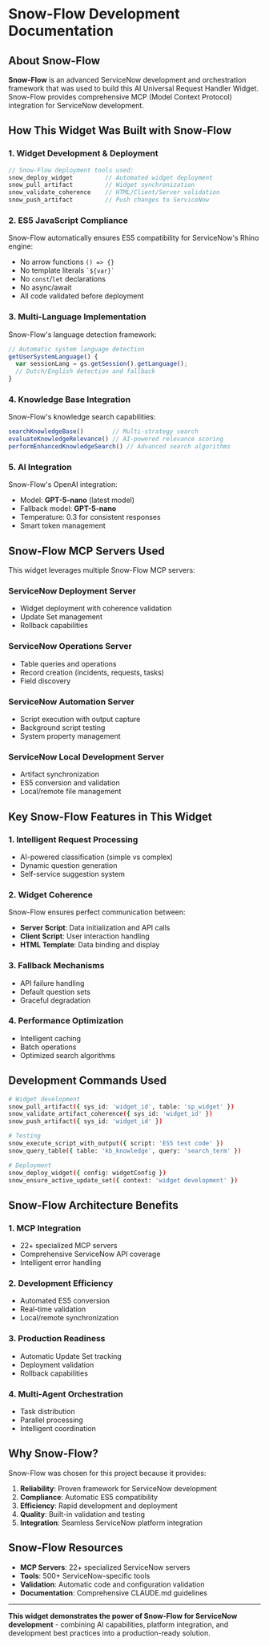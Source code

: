 # Snow-Flow Development Documentation

## About Snow-Flow

**Snow-Flow** is an advanced ServiceNow development and orchestration framework that was used to build this AI Universal Request Handler Widget. Snow-Flow provides comprehensive MCP (Model Context Protocol) integration for ServiceNow development.

## How This Widget Was Built with Snow-Flow

### 1. Widget Development & Deployment
```javascript
// Snow-Flow deployment tools used:
snow_deploy_widget         // Automated widget deployment
snow_pull_artifact         // Widget synchronization
snow_validate_coherence    // HTML/Client/Server validation
snow_push_artifact         // Push changes to ServiceNow
```

### 2. ES5 JavaScript Compliance
Snow-Flow automatically ensures ES5 compatibility for ServiceNow's Rhino engine:
- No arrow functions `() => {}`
- No template literals `` `${var}` ``
- No `const`/`let` declarations
- No async/await
- All code validated before deployment

### 3. Multi-Language Implementation
Snow-Flow's language detection framework:
```javascript
// Automatic system language detection
getUserSystemLanguage() {
  var sessionLang = gs.getSession().getLanguage();
  // Dutch/English detection and fallback
}
```

### 4. Knowledge Base Integration
Snow-Flow's knowledge search capabilities:
```javascript
searchKnowledgeBase()        // Multi-strategy search
evaluateKnowledgeRelevance() // AI-powered relevance scoring
performEnhancedKnowledgeSearch() // Advanced search algorithms
```

### 5. AI Integration
Snow-Flow's OpenAI integration:
- Model: **GPT-5-nano** (latest model)
- Fallback model: **GPT-5-nano**
- Temperature: 0.3 for consistent responses
- Smart token management

## Snow-Flow MCP Servers Used

This widget leverages multiple Snow-Flow MCP servers:

### ServiceNow Deployment Server
- Widget deployment with coherence validation
- Update Set management
- Rollback capabilities

### ServiceNow Operations Server
- Table queries and operations
- Record creation (incidents, requests, tasks)
- Field discovery

### ServiceNow Automation Server
- Script execution with output capture
- Background script testing
- System property management

### ServiceNow Local Development Server
- Artifact synchronization
- ES5 conversion and validation
- Local/remote file management

## Key Snow-Flow Features in This Widget

### 1. Intelligent Request Processing
- AI-powered classification (simple vs complex)
- Dynamic question generation
- Self-service suggestion system

### 2. Widget Coherence
Snow-Flow ensures perfect communication between:
- **Server Script**: Data initialization and API calls
- **Client Script**: User interaction handling
- **HTML Template**: Data binding and display

### 3. Fallback Mechanisms
- API failure handling
- Default question sets
- Graceful degradation

### 4. Performance Optimization
- Intelligent caching
- Batch operations
- Optimized search algorithms

## Development Commands Used

```bash
# Widget development
snow_pull_artifact({ sys_id: 'widget_id', table: 'sp_widget' })
snow_validate_artifact_coherence({ sys_id: 'widget_id' })
snow_push_artifact({ sys_id: 'widget_id' })

# Testing
snow_execute_script_with_output({ script: 'ES5 test code' })
snow_query_table({ table: 'kb_knowledge', query: 'search_term' })

# Deployment
snow_deploy_widget({ config: widgetConfig })
snow_ensure_active_update_set({ context: 'widget development' })
```

## Snow-Flow Architecture Benefits

### 1. MCP Integration
- 22+ specialized MCP servers
- Comprehensive ServiceNow API coverage
- Intelligent error handling

### 2. Development Efficiency
- Automated ES5 conversion
- Real-time validation
- Local/remote synchronization

### 3. Production Readiness
- Automatic Update Set tracking
- Deployment validation
- Rollback capabilities

### 4. Multi-Agent Orchestration
- Task distribution
- Parallel processing
- Intelligent coordination

## Why Snow-Flow?

Snow-Flow was chosen for this project because it provides:

1. **Reliability**: Proven framework for ServiceNow development
2. **Compliance**: Automatic ES5 compatibility
3. **Efficiency**: Rapid development and deployment
4. **Quality**: Built-in validation and testing
5. **Integration**: Seamless ServiceNow platform integration

## Snow-Flow Resources

- **MCP Servers**: 22+ specialized ServiceNow servers
- **Tools**: 500+ ServiceNow-specific tools
- **Validation**: Automatic code and configuration validation
- **Documentation**: Comprehensive CLAUDE.md guidelines

---

**This widget demonstrates the power of Snow-Flow for ServiceNow development** - combining AI capabilities, platform integration, and development best practices into a production-ready solution.